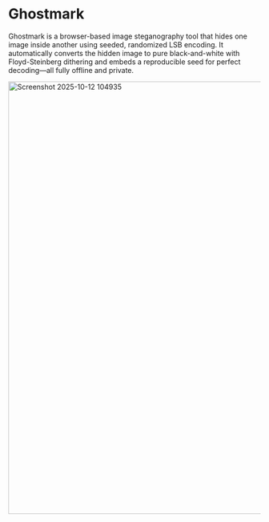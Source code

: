 # Ghostmark
Ghostmark is a browser-based image steganography tool that hides one image inside another using seeded, randomized LSB encoding. It automatically converts the hidden image to pure black-and-white with Floyd-Steinberg dithering and embeds a reproducible seed for perfect decoding—all fully offline and private.

<img width="1116" height="863" alt="Screenshot 2025-10-12 104935" src="https://github.com/user-attachments/assets/21f34206-3b70-4d59-a0d8-d524e05a6103" />
